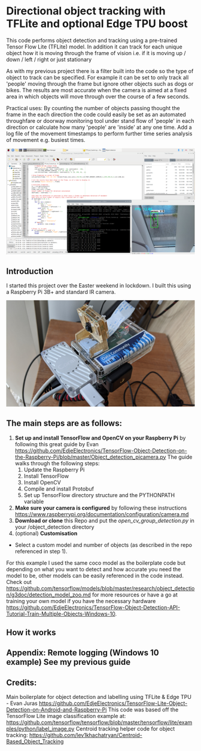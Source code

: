 # Directional object tracking with TFLite and optional Edge TPU boost
This code performs object detection and tracking using a pre-trained Tensor Flow Lite (TFLite) model.
In addition it can track for each unique object how it is moving through the frame of vision i.e. if it is moving up /  down / left / right or just stationary

As with my previous project there is a filter built into the code so the type of object to track can be specified. For example it can be set to only track all 'people' moving through the frame but ignore other objects such as dogs or bikes. The results are most accurate when the camera is aimed at a fixed area in which objects will move through over the course of a few seconds. 

Practical uses: By counting the number of objects passing thought the frame in the each direction the code could easily be set as an automated throughfare or doorway monitoring tool under stand flow of 'people' in each direction or calculate how many 'people' are 'inside' at any one time. Add a log file of the movement timestamps to perform further time series analysis of movement e.g. busiest times.

<img src="https://github.com/Tqualizer/Directional-object-tracking-with-TFLite-and-Edge-TPU/blob/master/2020-07-18-174302_1920x1080_scrot.png" width ="700" />

## Introduction
I started this project over the Easter weekend in lockdown. I built this using a Raspberry Pi 3B+ and standard IR camera.

<img src="https://github.com/Tqualizer/Directional-object-tracking-with-TFLite-and-Edge-TPU/blob/master/IMG_20200718_184111.jpg" width ="700" />

## The main steps are as follows:
1. **Set up and install TensorFlow and OpenCV on your Raspberry Pi** by following this great guide by Evan https://github.com/EdjeElectronics/TensorFlow-Object-Detection-on-the-Raspberry-Pi/blob/master/Object_detection_picamera.py 
The guide walks through the following steps:
    1. Update the Raspberry Pi
    1. Install TensorFlow
    1. Install OpenCV
    1. Compile and install Protobuf
    1. Set up TensorFlow directory structure and the PYTHONPATH variable
1. **Make sure your camera is configured** by following these instructions https://www.raspberrypi.org/documentation/configuration/camera.md
1. **Download or clone** this Repo and put the *open_cv_group_detection.py* in your /object_detection directory
1. (optional) **Customisation**
 * Select a custom model and number of objects (as described in the repo referenced in step 1). 
 
 For this example I used the same coco model as the boilerplate code but depending on what you want to detect and how accurate you need the model to be, other models can be easily referenced in the code instead. Check out https://github.com/tensorflow/models/blob/master/research/object_detection/g3doc/detection_model_zoo.md for more resources or have a go at training your own model if you have the necessary hardware https://github.com/EdjeElectronics/TensorFlow-Object-Detection-API-Tutorial-Train-Multiple-Objects-Windows-10.
 
## How it works

## Appendix: Remote logging (Windows 10 example) See my previous guide

## Credits:
Main boilerplate for object detection and labelling using TFLite & Edge TPU - Evan Juras
https://github.com/EdjeElectronics/TensorFlow-Lite-Object-Detection-on-Android-and-Raspberry-Pi
This code was based off the TensorFlow Lite image classification example at:
https://github.com/tensorflow/tensorflow/blob/master/tensorflow/lite/examples/python/label_image.py
Centroid tracking helper code for object tracking:
https://github.com/lev1khachatryan/Centroid-Based_Object_Tracking 

